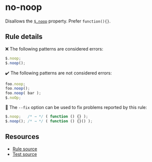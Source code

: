 # no-noop

Disallows the [`$.noop`](https://api.jquery.com/jQuery.noop/) property. Prefer `function(){}`.

## Rule details

❌ The following patterns are considered errors:
```js
$.noop;
$.noop();
```

✔️ The following patterns are not considered errors:
```js
foo.noop;
foo.noop();
foo.noop( bar );
$.noOp;
```

🔧 The `--fix` option can be used to fix problems reported by this rule:
```js
$.noop;   /* → */ ( function () {} );
$.noop(); /* → */ ( function () {}() );
```

## Resources

* [Rule source](/src/rules/no-noop.js)
* [Test source](/src/tests/no-noop.js)
